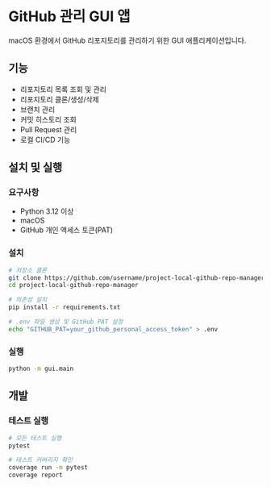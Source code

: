 # GitHub 관리 GUI 앱

macOS 환경에서 GitHub 리포지토리를 관리하기 위한 GUI 애플리케이션입니다.

## 기능

- 리포지토리 목록 조회 및 관리
- 리포지토리 클론/생성/삭제
- 브랜치 관리
- 커밋 히스토리 조회
- Pull Request 관리
- 로컬 CI/CD 기능

## 설치 및 실행

### 요구사항

- Python 3.12 이상
- macOS
- GitHub 개인 액세스 토큰(PAT)

### 설치

```bash
# 저장소 클론
git clone https://github.com/username/project-local-github-repo-manager.git
cd project-local-github-repo-manager

# 의존성 설치
pip install -r requirements.txt

# .env 파일 생성 및 GitHub PAT 설정
echo "GITHUB_PAT=your_github_personal_access_token" > .env
```

### 실행

```bash
python -m gui.main
```

## 개발

### 테스트 실행

```bash
# 모든 테스트 실행
pytest

# 테스트 커버리지 확인
coverage run -m pytest
coverage report
``` 